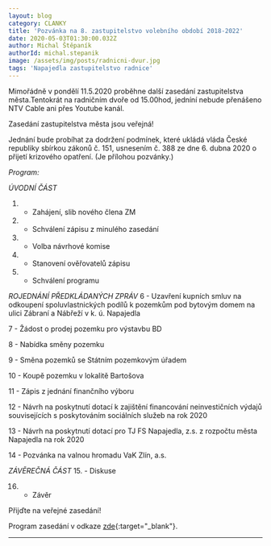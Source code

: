 ```yaml
---
layout: blog
category: CLANKY
title: 'Pozvánka na 8. zastupitelstvo volebního období 2018-2022'
date: 2020-05-03T01:30:00.032Z
author: Michal Štěpaník
authorId: michal.stepanik
image: /assets/img/posts/radnicni-dvur.jpg
tags: 'Napajedla zastupitelstvo radnice'
---
```


Mimořádně v pondělí 11.5.2020 proběhne další zasedání zastupitelstva města.Tentokrát na radničním dvoře od 15.00hod, jedníní nebude přenášeno NTV Cable ani přes Youtube kanál. 

Zasedání zastupitelstva města jsou veřejná!

Jednání bude probíhat za dodržení podmínek, které ukládá vláda České republiky sbírkou zákonů č. 151, usnesením č. 388 ze dne 6. dubna 2020 o přijetí krizového opatření. (Je přílohou pozvánky.)

*Program:*

*ÚVODNÍ ČÁST*
1. - Zahájení, slib nového člena ZM

2. - Schválení zápisu z minulého zasedání

3. - Volba návrhové komise

4. - Stanovení ověřovatelů zápisu

5. - Schválení programu

*ROJEDNÁNÍ PŘEDKLÁDANÝCH ZPRÁV*
6 - Uzavření kupních smluv na odkoupení spoluvlastnických podílů k pozemkům pod bytovým domem na ulici Zábraní a Nábřeží v k. ú. Napajedla

7 - Žádost o prodej pozemku pro výstavbu BD

8 - Nabídka směny pozemku

9 - Směna pozemků se Státním pozemkovým úřadem

10 - Koupě pozemku v lokalitě Bartošova

11 - Zápis z jednání finančního výboru

12 - Návrh na poskytnutí dotací k zajištění financování neinvestičních výdajů souvisejících s poskytováním sociálních služeb na rok 2020

13 - Návrh na poskytnutí dotací pro TJ FS Napajedla, z.s. z rozpočtu města Napajedla na rok 2020

14 - Pozvánka na valnou hromadu VaK Zlín, a.s.

*ZÁVĚREČNÁ ČÁST*
15. - Diskuse

16. - Závěr


Přijďte na veřejné zasedání! 



Program zasedání v odkaze [zde](https://www.napajedla.cz/e_download.php?file=data/uredni_deska/obsah1815_2.pdf&original=ZM%20pozv.verejne%2011.05.2020_.pdf){:target="_blank"}.

 



---
